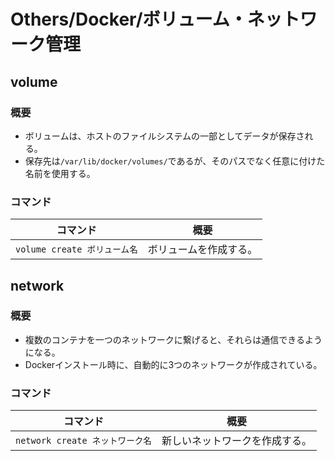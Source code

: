 # Others/Docker/ボリューム・ネットワーク管理

## volume

### 概要

- ボリュームは、ホストのファイルシステムの一部としてデータが保存される。
- 保存先は`/var/lib/docker/volumes/`であるが、そのパスでなく任意に付けた名前を使用する。

### コマンド

| コマンド                     | 概要                   |
| ---------------------------- | ---------------------- |
| `volume create ボリューム名` | ボリュームを作成する。 |

## network

### 概要

- 複数のコンテナを一つのネットワークに繋げると、それらは通信できるようになる。
- Dockerインストール時に、自動的に3つのネットワークが作成されている。

### コマンド

| コマンド                        | 概要                           |
| ------------------------------- | ------------------------------ |
| `network create ネットワーク名` | 新しいネットワークを作成する。 |
